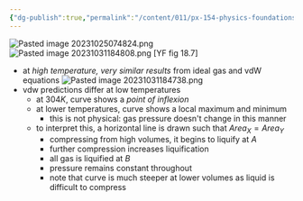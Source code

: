 ```yaml
---
{"dg-publish":true,"permalink":"/content/011/px-154-physics-foundations/px-154-c-thermal-physics-2/px-154-c4-p-v-diagrams-2/","noteIcon":"1","created":"2024-11-25T10:50:32.000+00:00","updated":"2024-11-26T19:50:12.130+00:00"}
---
```


![Pasted image 20231025074824.png](/img/user/pics/Pasted%20image%2020231025074824.png)
![Pasted image 20231031184808.png](/img/user/pics/Pasted%20image%2020231031184808.png) [YF fig 18.7]
- at *high temperature, very similar results* from ideal gas and vdW equations
![Pasted image 20231031184738.png](/img/user/pics/Pasted%20image%2020231031184738.png)
- vdw predictions differ at low temperatures
	- at $304K$, curve shows a *point of inflexion*
	- at lower temperatures, curve shows a local maximum and minimum
		- this is not physical: gas pressure doesn't change in this manner
	- to interpret this, a horizontal line is drawn such that $Area_X=Area_Y$ 
		- compressing from high volumes, it begins to liquify at $A$
		- further compression increases liquification
		- all gas is liquified at $B$
		- pressure remains constant throughout
		- note that curve is much steeper at lower volumes as liquid is difficult to compress